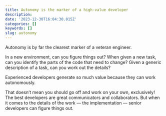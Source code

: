 ```yaml
---
title: Autonomy is the marker of a high-value developer
description:
date: '2023-12-30T16:04:30.015Z'
categories: []
keywords: []
slug: autonomy
---
```


Autonomy is by far the clearest marker of a veteran engineer.

In a new environment, can you figure things out? When given a new task, can you identify the parts of the code that need to change? Given a generic description of a task, can you work out the details?

Experienced developers generate so much value because they can work autonomously.

That doesn’t mean you should go off and work on your own, exclusively! The best developers are great communicators and collaborators. But when it comes to the details of the work — the implementation — senior developers can figure things out.
